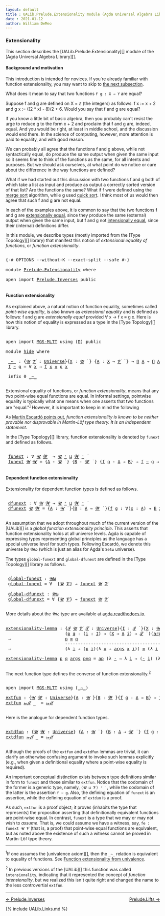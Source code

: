 ```yaml
---
layout: default
title : UALib.Prelude.Extensionality module (Agda Universal Algebra Library)
date : 2021-01-12
author: William DeMeo
---
```



### <a id="extensionality">Extensionality</a>

This section describes the [UALib.Prelude.Extensionality][] module of the [Agda Universal Algebra Library][].

#### <a id="background-and-motivation">Background and motivation</a>

This introduction is intended for novices.  If you're already familiar with function extensionality, you may want to skip to <a href="function-extensionality">the next subsection</a>.

What does it mean to say that two functions `f g : X → Y` are equal?

Suppose f and g are defined on X = ℤ (the integers) as follows: f x := x + 2 and g x := ((2 * x) - 8)/2 + 6.  Would you say that f and g are equal?

If you know a little bit of basic algebra, then you probably can't resist the urge to reduce g to the form x + 2 and proclaim that f and g are, indeed, equal.  And you would be right, at least in middle school, and the discussion would end there.  In the science of computing, however, more attention is paid to equality, and with good reason.

We can probably all agree that the functions f and g above, while not syntactically equal, do produce the same output when given the same input so it seems fine to think of the functions as the same, for all intents and purposes. But we should ask ourselves, at what point do we notice or care about the difference in the way functions are defined?

What if we had started out this discussion with two functions f and g both of which take a list as input and produce as output a correctly sorted version of that list?  Are the functions the same?  What if f were defined using the [merge sort](https://en.wikipedia.org/wiki/Merge_sort) algorithm, while g used [quick sort](https://en.wikipedia.org/wiki/Quicksort).  I think most of us would then agree that such f and g are not equal.

In each of the examples above, it is common to say that the two functions f and g are [extensionally equal](https://en.wikipedia.org/wiki/Extensionality), since they produce the same (external) output when given the same input, but f and g not [intensionally equal](https://en.wikipedia.org/wiki/Intension), since their (internal) definitions differ.

In this module, we describe types (mostly imported from the [Type Topology][] library) that manifest this notion of *extensional equality of functions*, or *function extensionality*.

<pre class="Agda">

<a id="2457" class="Symbol">{-#</a> <a id="2461" class="Keyword">OPTIONS</a> <a id="2469" class="Pragma">--without-K</a> <a id="2481" class="Pragma">--exact-split</a> <a id="2495" class="Pragma">--safe</a> <a id="2502" class="Symbol">#-}</a>

<a id="2507" class="Keyword">module</a> <a id="2514" href="Prelude.Extensionality.html" class="Module">Prelude.Extensionality</a> <a id="2537" class="Keyword">where</a>

<a id="2544" class="Keyword">open</a> <a id="2549" class="Keyword">import</a> <a id="2556" href="Prelude.Inverses.html" class="Module">Prelude.Inverses</a> <a id="2573" class="Keyword">public</a>

</pre>


#### <a id="function-extensionality">Function extensionality</a>

As explained above, a natural notion of function equality, sometimes called *point-wise equality*, is also known as *extensional equality* and is defined as follows: f and g are *extensionally equal* provided ∀ x → f x ≡ g x.  Here is how this notion of equality is expressed as a type in the [Type Topology][] library.

<pre class="Agda">

<a id="2995" class="Keyword">open</a> <a id="3000" class="Keyword">import</a> <a id="3007" href="MGS-MLTT.html" class="Module">MGS-MLTT</a> <a id="3016" class="Keyword">using</a> <a id="3022" class="Symbol">(</a><a id="3023" href="MGS-MLTT.html#3562" class="Function">Π</a><a id="3024" class="Symbol">)</a> <a id="3026" class="Keyword">public</a>

<a id="3034" class="Keyword">module</a> <a id="hide"></a><a id="3041" href="Prelude.Extensionality.html#3041" class="Module">hide</a> <a id="3046" class="Keyword">where</a>

 <a id="hide._∼_"></a><a id="3054" href="Prelude.Extensionality.html#3054" class="Function Operator">_∼_</a> <a id="3058" class="Symbol">:</a> <a id="3060" class="Symbol">{</a><a id="3061" href="Prelude.Extensionality.html#3061" class="Bound">𝓤</a> <a id="3063" href="Prelude.Extensionality.html#3063" class="Bound">𝓥</a> <a id="3065" class="Symbol">:</a> <a id="3067" href="Agda.Primitive.html#423" class="Postulate">Universe</a><a id="3075" class="Symbol">}{</a><a id="3077" href="Prelude.Extensionality.html#3077" class="Bound">X</a> <a id="3079" class="Symbol">:</a> <a id="3081" href="Prelude.Extensionality.html#3061" class="Bound">𝓤</a> <a id="3083" href="Universes.html#403" class="Function Operator">̇</a> <a id="3085" class="Symbol">}</a> <a id="3087" class="Symbol">{</a><a id="3088" href="Prelude.Extensionality.html#3088" class="Bound">A</a> <a id="3090" class="Symbol">:</a> <a id="3092" href="Prelude.Extensionality.html#3077" class="Bound">X</a> <a id="3094" class="Symbol">→</a> <a id="3096" href="Prelude.Extensionality.html#3063" class="Bound">𝓥</a> <a id="3098" href="Universes.html#403" class="Function Operator">̇</a> <a id="3100" class="Symbol">}</a> <a id="3102" class="Symbol">→</a> <a id="3104" href="MGS-MLTT.html#3562" class="Function">Π</a> <a id="3106" href="Prelude.Extensionality.html#3088" class="Bound">A</a> <a id="3108" class="Symbol">→</a> <a id="3110" href="MGS-MLTT.html#3562" class="Function">Π</a> <a id="3112" href="Prelude.Extensionality.html#3088" class="Bound">A</a> <a id="3114" class="Symbol">→</a> <a id="3116" href="Prelude.Extensionality.html#3061" class="Bound">𝓤</a> <a id="3118" href="Agda.Primitive.html#636" class="Primitive Operator">⊔</a> <a id="3120" href="Prelude.Extensionality.html#3063" class="Bound">𝓥</a> <a id="3122" href="Universes.html#403" class="Function Operator">̇</a>
 <a id="3125" href="Prelude.Extensionality.html#3125" class="Bound">f</a> <a id="3127" href="Prelude.Extensionality.html#3054" class="Function Operator">∼</a> <a id="3129" href="Prelude.Extensionality.html#3129" class="Bound">g</a> <a id="3131" class="Symbol">=</a> <a id="3133" class="Symbol">∀</a> <a id="3135" href="Prelude.Extensionality.html#3135" class="Bound">x</a> <a id="3137" class="Symbol">→</a> <a id="3139" href="Prelude.Extensionality.html#3125" class="Bound">f</a> <a id="3141" href="Prelude.Extensionality.html#3135" class="Bound">x</a> <a id="3143" href="Prelude.Inverses.html#620" class="Datatype Operator">≡</a> <a id="3145" href="Prelude.Extensionality.html#3129" class="Bound">g</a> <a id="3147" href="Prelude.Extensionality.html#3135" class="Bound">x</a>

 <a id="3151" class="Keyword">infix</a> <a id="3157" class="Number">0</a> <a id="3159" href="Prelude.Extensionality.html#3054" class="Function Operator">_∼_</a>

</pre>


Extensional equality of functions, or *function extensionality*, means that any two point-wise equal functions are equal. In informal settings, pointwise equality is typically what one means when one asserts that two functions are "equal."<sup>[1](Prelude.Extensionality.html#fn1)</sup> However, it is important to keep in mind the following

As <a href="https://www.cs.bham.ac.uk/~mhe/HoTT-UF-in-Agda-Lecture-Notes/HoTT-UF-Agda.html#funextfromua">Martín Escardó points out</a>, *function extensionality is known to be neither provable nor disprovable in Martin-Löf type theory. It is an independent statement*.

In the [Type Topology][] library, function extensionality is denoted by `funext` and defined as follows.

<pre class="Agda">

 <a id="hide.funext"></a><a id="3911" href="Prelude.Extensionality.html#3911" class="Function">funext</a> <a id="3918" class="Symbol">:</a> <a id="3920" class="Symbol">∀</a> <a id="3922" href="Prelude.Extensionality.html#3922" class="Bound">𝓤</a> <a id="3924" href="Prelude.Extensionality.html#3924" class="Bound">𝓦</a>  <a id="3927" class="Symbol">→</a> <a id="3929" href="Prelude.Extensionality.html#3922" class="Bound">𝓤</a> <a id="3931" href="Agda.Primitive.html#606" class="Primitive Operator">⁺</a> <a id="3933" href="Agda.Primitive.html#636" class="Primitive Operator">⊔</a> <a id="3935" href="Prelude.Extensionality.html#3924" class="Bound">𝓦</a> <a id="3937" href="Agda.Primitive.html#606" class="Primitive Operator">⁺</a> <a id="3939" href="Universes.html#403" class="Function Operator">̇</a>
 <a id="3942" href="Prelude.Extensionality.html#3911" class="Function">funext</a> <a id="3949" href="Prelude.Extensionality.html#3949" class="Bound">𝓤</a> <a id="3951" href="Prelude.Extensionality.html#3951" class="Bound">𝓦</a> <a id="3953" class="Symbol">=</a> <a id="3955" class="Symbol">{</a><a id="3956" href="Prelude.Extensionality.html#3956" class="Bound">A</a> <a id="3958" class="Symbol">:</a> <a id="3960" href="Prelude.Extensionality.html#3949" class="Bound">𝓤</a> <a id="3962" href="Universes.html#403" class="Function Operator">̇</a> <a id="3964" class="Symbol">}</a> <a id="3966" class="Symbol">{</a><a id="3967" href="Prelude.Extensionality.html#3967" class="Bound">B</a> <a id="3969" class="Symbol">:</a> <a id="3971" href="Prelude.Extensionality.html#3951" class="Bound">𝓦</a> <a id="3973" href="Universes.html#403" class="Function Operator">̇</a> <a id="3975" class="Symbol">}</a> <a id="3977" class="Symbol">{</a><a id="3978" href="Prelude.Extensionality.html#3978" class="Bound">f</a> <a id="3980" href="Prelude.Extensionality.html#3980" class="Bound">g</a> <a id="3982" class="Symbol">:</a> <a id="3984" href="Prelude.Extensionality.html#3956" class="Bound">A</a> <a id="3986" class="Symbol">→</a> <a id="3988" href="Prelude.Extensionality.html#3967" class="Bound">B</a><a id="3989" class="Symbol">}</a> <a id="3991" class="Symbol">→</a> <a id="3993" href="Prelude.Extensionality.html#3978" class="Bound">f</a> <a id="3995" href="Prelude.Extensionality.html#3054" class="Function Operator">∼</a> <a id="3997" href="Prelude.Extensionality.html#3980" class="Bound">g</a> <a id="3999" class="Symbol">→</a> <a id="4001" href="Prelude.Extensionality.html#3978" class="Bound">f</a> <a id="4003" href="Prelude.Inverses.html#620" class="Datatype Operator">≡</a> <a id="4005" href="Prelude.Extensionality.html#3980" class="Bound">g</a>

</pre>





#### <a id="dependent-function-extensionality">Dependent function extensionality</a>

Extensionality for dependent function types is defined as follows.

<pre class="Agda">

 <a id="hide.dfunext"></a><a id="4193" href="Prelude.Extensionality.html#4193" class="Function">dfunext</a> <a id="4201" class="Symbol">:</a> <a id="4203" class="Symbol">∀</a> <a id="4205" href="Prelude.Extensionality.html#4205" class="Bound">𝓤</a> <a id="4207" href="Prelude.Extensionality.html#4207" class="Bound">𝓦</a> <a id="4209" class="Symbol">→</a> <a id="4211" href="Prelude.Extensionality.html#4205" class="Bound">𝓤</a> <a id="4213" href="Agda.Primitive.html#606" class="Primitive Operator">⁺</a> <a id="4215" href="Agda.Primitive.html#636" class="Primitive Operator">⊔</a> <a id="4217" href="Prelude.Extensionality.html#4207" class="Bound">𝓦</a> <a id="4219" href="Agda.Primitive.html#606" class="Primitive Operator">⁺</a> <a id="4221" href="Universes.html#403" class="Function Operator">̇</a>
 <a id="4224" href="Prelude.Extensionality.html#4193" class="Function">dfunext</a> <a id="4232" href="Prelude.Extensionality.html#4232" class="Bound">𝓤</a> <a id="4234" href="Prelude.Extensionality.html#4234" class="Bound">𝓦</a> <a id="4236" class="Symbol">=</a> <a id="4238" class="Symbol">{</a><a id="4239" href="Prelude.Extensionality.html#4239" class="Bound">A</a> <a id="4241" class="Symbol">:</a> <a id="4243" href="Prelude.Extensionality.html#4232" class="Bound">𝓤</a> <a id="4245" href="Universes.html#403" class="Function Operator">̇</a> <a id="4247" class="Symbol">}{</a><a id="4249" href="Prelude.Extensionality.html#4249" class="Bound">B</a> <a id="4251" class="Symbol">:</a> <a id="4253" href="Prelude.Extensionality.html#4239" class="Bound">A</a> <a id="4255" class="Symbol">→</a> <a id="4257" href="Prelude.Extensionality.html#4234" class="Bound">𝓦</a> <a id="4259" href="Universes.html#403" class="Function Operator">̇</a> <a id="4261" class="Symbol">}{</a><a id="4263" href="Prelude.Extensionality.html#4263" class="Bound">f</a> <a id="4265" href="Prelude.Extensionality.html#4265" class="Bound">g</a> <a id="4267" class="Symbol">:</a> <a id="4269" class="Symbol">∀(</a><a id="4271" href="Prelude.Extensionality.html#4271" class="Bound">x</a> <a id="4273" class="Symbol">:</a> <a id="4275" href="Prelude.Extensionality.html#4239" class="Bound">A</a><a id="4276" class="Symbol">)</a> <a id="4278" class="Symbol">→</a> <a id="4280" href="Prelude.Extensionality.html#4249" class="Bound">B</a> <a id="4282" href="Prelude.Extensionality.html#4271" class="Bound">x</a><a id="4283" class="Symbol">}</a> <a id="4285" class="Symbol">→</a>  <a id="4288" href="Prelude.Extensionality.html#4263" class="Bound">f</a> <a id="4290" href="Prelude.Extensionality.html#3054" class="Function Operator">∼</a> <a id="4292" href="Prelude.Extensionality.html#4265" class="Bound">g</a>  <a id="4295" class="Symbol">→</a>  <a id="4298" href="Prelude.Extensionality.html#4263" class="Bound">f</a> <a id="4300" href="Prelude.Inverses.html#620" class="Datatype Operator">≡</a> <a id="4302" href="Prelude.Extensionality.html#4265" class="Bound">g</a>

</pre>

An assumption that we adopt throughout much of the current version of the [UALib][] is a *global function extensionality principle*. This asserts that function extensionality holds at all universe levels. Agda is capable of expressing types representing global principles as the language has a special universe level for such types.  Following Escardó, we denote this universe by 𝓤ω (which is just an alias for Agda's `Setω` universe).

The types `global-funext` and `global-dfunext` are defined in the [Type Topology][] library as follows.

<pre class="Agda">

 <a id="hide.global-funext"></a><a id="4874" href="Prelude.Extensionality.html#4874" class="Function">global-funext</a> <a id="4888" class="Symbol">:</a> <a id="4890" href="Agda.Primitive.html#787" class="Primitive">𝓤ω</a>
 <a id="4894" href="Prelude.Extensionality.html#4874" class="Function">global-funext</a> <a id="4908" class="Symbol">=</a> <a id="4910" class="Symbol">∀</a>  <a id="4913" class="Symbol">{</a><a id="4914" href="Prelude.Extensionality.html#4914" class="Bound">𝓤</a> <a id="4916" href="Prelude.Extensionality.html#4916" class="Bound">𝓥</a><a id="4917" class="Symbol">}</a> <a id="4919" class="Symbol">→</a> <a id="4921" href="Prelude.Extensionality.html#3911" class="Function">funext</a> <a id="4928" href="Prelude.Extensionality.html#4914" class="Bound">𝓤</a> <a id="4930" href="Prelude.Extensionality.html#4916" class="Bound">𝓥</a>

 <a id="hide.global-dfunext"></a><a id="4934" href="Prelude.Extensionality.html#4934" class="Function">global-dfunext</a> <a id="4949" class="Symbol">:</a> <a id="4951" href="Agda.Primitive.html#787" class="Primitive">𝓤ω</a>
 <a id="4955" href="Prelude.Extensionality.html#4934" class="Function">global-dfunext</a> <a id="4970" class="Symbol">=</a> <a id="4972" class="Symbol">∀</a> <a id="4974" class="Symbol">{</a><a id="4975" href="Prelude.Extensionality.html#4975" class="Bound">𝓤</a> <a id="4977" href="Prelude.Extensionality.html#4977" class="Bound">𝓥</a><a id="4978" class="Symbol">}</a> <a id="4980" class="Symbol">→</a> <a id="4982" href="Prelude.Extensionality.html#3911" class="Function">funext</a> <a id="4989" href="Prelude.Extensionality.html#4975" class="Bound">𝓤</a> <a id="4991" href="Prelude.Extensionality.html#4977" class="Bound">𝓥</a>

</pre>


More details about the 𝓤ω type are available at [agda.readthedocs.io](https://agda.readthedocs.io/en/latest/language/universe-levels.html#expressions-of-kind-set).


<pre class="Agda">

<a id="extensionality-lemma"></a><a id="5187" href="Prelude.Extensionality.html#5187" class="Function">extensionality-lemma</a> <a id="5208" class="Symbol">:</a> <a id="5210" class="Symbol">{</a><a id="5211" href="Prelude.Extensionality.html#5211" class="Bound">𝓘</a> <a id="5213" href="Prelude.Extensionality.html#5213" class="Bound">𝓤</a> <a id="5215" href="Prelude.Extensionality.html#5215" class="Bound">𝓥</a> <a id="5217" href="Prelude.Extensionality.html#5217" class="Bound">𝓣</a> <a id="5219" class="Symbol">:</a> <a id="5221" href="Agda.Primitive.html#423" class="Postulate">Universe</a><a id="5229" class="Symbol">}{</a><a id="5231" href="Prelude.Extensionality.html#5231" class="Bound">I</a> <a id="5233" class="Symbol">:</a> <a id="5235" href="Prelude.Extensionality.html#5211" class="Bound">𝓘</a> <a id="5237" href="Universes.html#403" class="Function Operator">̇</a> <a id="5239" class="Symbol">}{</a><a id="5241" href="Prelude.Extensionality.html#5241" class="Bound">X</a> <a id="5243" class="Symbol">:</a> <a id="5245" href="Prelude.Extensionality.html#5213" class="Bound">𝓤</a> <a id="5247" href="Universes.html#403" class="Function Operator">̇</a> <a id="5249" class="Symbol">}{</a><a id="5251" href="Prelude.Extensionality.html#5251" class="Bound">A</a> <a id="5253" class="Symbol">:</a> <a id="5255" href="Prelude.Extensionality.html#5231" class="Bound">I</a> <a id="5257" class="Symbol">→</a> <a id="5259" href="Prelude.Extensionality.html#5215" class="Bound">𝓥</a> <a id="5261" href="Universes.html#403" class="Function Operator">̇</a> <a id="5263" class="Symbol">}</a>
                       <a id="5288" class="Symbol">(</a><a id="5289" href="Prelude.Extensionality.html#5289" class="Bound">p</a> <a id="5291" href="Prelude.Extensionality.html#5291" class="Bound">q</a> <a id="5293" class="Symbol">:</a> <a id="5295" class="Symbol">(</a><a id="5296" href="Prelude.Extensionality.html#5296" class="Bound">i</a> <a id="5298" class="Symbol">:</a> <a id="5300" href="Prelude.Extensionality.html#5231" class="Bound">I</a><a id="5301" class="Symbol">)</a> <a id="5303" class="Symbol">→</a> <a id="5305" class="Symbol">(</a><a id="5306" href="Prelude.Extensionality.html#5241" class="Bound">X</a> <a id="5308" class="Symbol">→</a> <a id="5310" href="Prelude.Extensionality.html#5251" class="Bound">A</a> <a id="5312" href="Prelude.Extensionality.html#5296" class="Bound">i</a><a id="5313" class="Symbol">)</a> <a id="5315" class="Symbol">→</a> <a id="5317" href="Prelude.Extensionality.html#5217" class="Bound">𝓣</a> <a id="5319" href="Universes.html#403" class="Function Operator">̇</a> <a id="5321" class="Symbol">)(</a><a id="5323" href="Prelude.Extensionality.html#5323" class="Bound">args</a> <a id="5328" class="Symbol">:</a> <a id="5330" href="Prelude.Extensionality.html#5241" class="Bound">X</a> <a id="5332" class="Symbol">→</a> <a id="5334" class="Symbol">(</a><a id="5335" href="MGS-MLTT.html#3562" class="Function">Π</a> <a id="5337" href="Prelude.Extensionality.html#5251" class="Bound">A</a><a id="5338" class="Symbol">))</a>
 <a id="5342" class="Symbol">→</a>                     <a id="5364" href="Prelude.Extensionality.html#5289" class="Bound">p</a> <a id="5366" href="Prelude.Inverses.html#620" class="Datatype Operator">≡</a> <a id="5368" href="Prelude.Extensionality.html#5291" class="Bound">q</a>
                       <a id="5393" class="Comment">-------------------------------------------------------------</a>
 <a id="5456" class="Symbol">→</a>                     <a id="5478" class="Symbol">(λ</a> <a id="5481" href="Prelude.Extensionality.html#5481" class="Bound">i</a> <a id="5483" class="Symbol">→</a> <a id="5485" class="Symbol">(</a><a id="5486" href="Prelude.Extensionality.html#5289" class="Bound">p</a> <a id="5488" href="Prelude.Extensionality.html#5481" class="Bound">i</a><a id="5489" class="Symbol">)(λ</a> <a id="5493" href="Prelude.Extensionality.html#5493" class="Bound">x</a> <a id="5495" class="Symbol">→</a> <a id="5497" href="Prelude.Extensionality.html#5323" class="Bound">args</a> <a id="5502" href="Prelude.Extensionality.html#5493" class="Bound">x</a> <a id="5504" href="Prelude.Extensionality.html#5481" class="Bound">i</a><a id="5505" class="Symbol">))</a> <a id="5508" href="Prelude.Inverses.html#620" class="Datatype Operator">≡</a> <a id="5510" class="Symbol">(λ</a> <a id="5513" href="Prelude.Extensionality.html#5513" class="Bound">i</a> <a id="5515" class="Symbol">→</a> <a id="5517" class="Symbol">(</a><a id="5518" href="Prelude.Extensionality.html#5291" class="Bound">q</a> <a id="5520" href="Prelude.Extensionality.html#5513" class="Bound">i</a><a id="5521" class="Symbol">)(λ</a> <a id="5525" href="Prelude.Extensionality.html#5525" class="Bound">x</a> <a id="5527" class="Symbol">→</a> <a id="5529" href="Prelude.Extensionality.html#5323" class="Bound">args</a> <a id="5534" href="Prelude.Extensionality.html#5525" class="Bound">x</a> <a id="5536" href="Prelude.Extensionality.html#5513" class="Bound">i</a><a id="5537" class="Symbol">))</a>

<a id="5541" href="Prelude.Extensionality.html#5187" class="Function">extensionality-lemma</a> <a id="5562" href="Prelude.Extensionality.html#5562" class="Bound">p</a> <a id="5564" href="Prelude.Extensionality.html#5564" class="Bound">q</a> <a id="5566" href="Prelude.Extensionality.html#5566" class="Bound">args</a> <a id="5571" href="Prelude.Extensionality.html#5571" class="Bound">p≡q</a> <a id="5575" class="Symbol">=</a> <a id="5577" href="MGS-MLTT.html#6613" class="Function">ap</a> <a id="5580" class="Symbol">(λ</a> <a id="5583" href="Prelude.Extensionality.html#5583" class="Bound">-</a> <a id="5585" class="Symbol">→</a> <a id="5587" class="Symbol">λ</a> <a id="5589" href="Prelude.Extensionality.html#5589" class="Bound">i</a> <a id="5591" class="Symbol">→</a> <a id="5593" class="Symbol">(</a><a id="5594" href="Prelude.Extensionality.html#5583" class="Bound">-</a> <a id="5596" href="Prelude.Extensionality.html#5589" class="Bound">i</a><a id="5597" class="Symbol">)</a> <a id="5599" class="Symbol">(λ</a> <a id="5602" href="Prelude.Extensionality.html#5602" class="Bound">x</a> <a id="5604" class="Symbol">→</a> <a id="5606" href="Prelude.Extensionality.html#5566" class="Bound">args</a> <a id="5611" href="Prelude.Extensionality.html#5602" class="Bound">x</a> <a id="5613" href="Prelude.Extensionality.html#5589" class="Bound">i</a><a id="5614" class="Symbol">))</a> <a id="5617" href="Prelude.Extensionality.html#5571" class="Bound">p≡q</a>

</pre>

The next function type defines the converse of function extensionality.<sup>[2](Prelude.Extensionality.html#fn2)</sup>

<pre class="Agda">

<a id="5768" class="Keyword">open</a> <a id="5773" class="Keyword">import</a> <a id="5780" href="MGS-MLTT.html" class="Module">MGS-MLTT</a> <a id="5789" class="Keyword">using</a> <a id="5795" class="Symbol">(</a><a id="5796" href="MGS-MLTT.html#6747" class="Function Operator">_∼_</a><a id="5799" class="Symbol">)</a>

<a id="extfun"></a><a id="5802" href="Prelude.Extensionality.html#5802" class="Function">extfun</a> <a id="5809" class="Symbol">:</a> <a id="5811" class="Symbol">{</a><a id="5812" href="Prelude.Extensionality.html#5812" class="Bound">𝓤</a> <a id="5814" href="Prelude.Extensionality.html#5814" class="Bound">𝓦</a> <a id="5816" class="Symbol">:</a> <a id="5818" href="Agda.Primitive.html#423" class="Postulate">Universe</a><a id="5826" class="Symbol">}{</a><a id="5828" href="Prelude.Extensionality.html#5828" class="Bound">A</a> <a id="5830" class="Symbol">:</a> <a id="5832" href="Prelude.Extensionality.html#5812" class="Bound">𝓤</a> <a id="5834" href="Universes.html#403" class="Function Operator">̇</a><a id="5835" class="Symbol">}{</a><a id="5837" href="Prelude.Extensionality.html#5837" class="Bound">B</a> <a id="5839" class="Symbol">:</a> <a id="5841" href="Prelude.Extensionality.html#5814" class="Bound">𝓦</a> <a id="5843" href="Universes.html#403" class="Function Operator">̇</a><a id="5844" class="Symbol">}{</a><a id="5846" href="Prelude.Extensionality.html#5846" class="Bound">f</a> <a id="5848" href="Prelude.Extensionality.html#5848" class="Bound">g</a> <a id="5850" class="Symbol">:</a> <a id="5852" href="Prelude.Extensionality.html#5828" class="Bound">A</a> <a id="5854" class="Symbol">→</a> <a id="5856" href="Prelude.Extensionality.html#5837" class="Bound">B</a><a id="5857" class="Symbol">}</a> <a id="5859" class="Symbol">→</a> <a id="5861" href="Prelude.Extensionality.html#5846" class="Bound">f</a> <a id="5863" href="Prelude.Inverses.html#620" class="Datatype Operator">≡</a> <a id="5865" href="Prelude.Extensionality.html#5848" class="Bound">g</a>  <a id="5868" class="Symbol">→</a>  <a id="5871" href="Prelude.Extensionality.html#5846" class="Bound">f</a> <a id="5873" href="MGS-MLTT.html#6747" class="Function Operator">∼</a> <a id="5875" href="Prelude.Extensionality.html#5848" class="Bound">g</a>
<a id="5877" href="Prelude.Extensionality.html#5802" class="Function">extfun</a> <a id="5884" href="Prelude.Inverses.html#634" class="InductiveConstructor">𝓇ℯ𝒻𝓁</a> <a id="5889" class="Symbol">_</a>  <a id="5892" class="Symbol">=</a> <a id="5894" href="Prelude.Inverses.html#634" class="InductiveConstructor">𝓇ℯ𝒻𝓁</a>

</pre>

Here is the analogue for dependent function types.

<pre class="Agda">

<a id="extdfun"></a><a id="5978" href="Prelude.Extensionality.html#5978" class="Function">extdfun</a> <a id="5986" class="Symbol">:</a> <a id="5988" class="Symbol">{</a><a id="5989" href="Prelude.Extensionality.html#5989" class="Bound">𝓤</a> <a id="5991" href="Prelude.Extensionality.html#5991" class="Bound">𝓦</a> <a id="5993" class="Symbol">:</a> <a id="5995" href="Agda.Primitive.html#423" class="Postulate">Universe</a><a id="6003" class="Symbol">}</a> <a id="6005" class="Symbol">{</a><a id="6006" href="Prelude.Extensionality.html#6006" class="Bound">A</a> <a id="6008" class="Symbol">:</a> <a id="6010" href="Prelude.Extensionality.html#5989" class="Bound">𝓤</a> <a id="6012" href="Universes.html#403" class="Function Operator">̇</a> <a id="6014" class="Symbol">}</a> <a id="6016" class="Symbol">{</a><a id="6017" href="Prelude.Extensionality.html#6017" class="Bound">B</a> <a id="6019" class="Symbol">:</a> <a id="6021" href="Prelude.Extensionality.html#6006" class="Bound">A</a> <a id="6023" class="Symbol">→</a> <a id="6025" href="Prelude.Extensionality.html#5991" class="Bound">𝓦</a> <a id="6027" href="Universes.html#403" class="Function Operator">̇</a> <a id="6029" class="Symbol">}</a> <a id="6031" class="Symbol">{</a><a id="6032" href="Prelude.Extensionality.html#6032" class="Bound">f</a> <a id="6034" href="Prelude.Extensionality.html#6034" class="Bound">g</a> <a id="6036" class="Symbol">:</a> <a id="6038" href="MGS-MLTT.html#3562" class="Function">Π</a> <a id="6040" href="Prelude.Extensionality.html#6017" class="Bound">B</a><a id="6041" class="Symbol">}</a> <a id="6043" class="Symbol">→</a> <a id="6045" href="Prelude.Extensionality.html#6032" class="Bound">f</a> <a id="6047" href="Prelude.Inverses.html#620" class="Datatype Operator">≡</a> <a id="6049" href="Prelude.Extensionality.html#6034" class="Bound">g</a> <a id="6051" class="Symbol">→</a> <a id="6053" href="Prelude.Extensionality.html#6032" class="Bound">f</a> <a id="6055" href="MGS-MLTT.html#6747" class="Function Operator">∼</a> <a id="6057" href="Prelude.Extensionality.html#6034" class="Bound">g</a>
<a id="6059" href="Prelude.Extensionality.html#5978" class="Function">extdfun</a> <a id="6067" href="Prelude.Inverses.html#634" class="InductiveConstructor">𝓇ℯ𝒻𝓁</a> <a id="6072" class="Symbol">_</a> <a id="6074" class="Symbol">=</a> <a id="6076" href="Prelude.Inverses.html#634" class="InductiveConstructor">𝓇ℯ𝒻𝓁</a>

</pre>


Although the proofs of the `extfun` and `extdfun` lemmas are trivial, it can clarify an otherwise confusing argument to invoke such lemmas explicitly (e.g., when given a definitional equality where a point-wise equality is required).

An important conceptual distinction exists between type definitions similar in form to `funext` and those similar to `extfun`.  Notice that the codomain of the former is a generic type, namely, `(𝓤 ⊔ 𝓥) ⁺ ̇ `, while the codomain of the latter is the assertion `f ∼ g`.  Also, the defining equation of `funext` is an assertion, while the defining equation of `extdun` is a proof.

As such, `extfun` is a proof object; it proves (inhabits the type that represents) the proposition asserting that definitionally equivalent functions are point-wise equal. In contrast, `funext` is a type that we may or may not wish to <i>assume</i>.  That is, we could assume we have a witness, say, `fe : funext 𝓤 𝓥` (that is, a proof) that point-wise equal functions are equivalent, but as noted above the existence of such a witness cannot be proved in Martin-Löf type theory.

-------------------------------------

<span class="footnote" id="fn1"><sup>1</sup>If one assumes the [univalence axiom][], then the `_∼_` relation is equivalent to equality of functions.  See [Function extensionality from univalence](https://www.cs.bham.ac.uk/~mhe/HoTT-UF-in-Agda-Lecture-Notes/HoTT-UF-Agda.html#funextfromua).</span>

<span class="footnote" id="fn2"><sup>2</sup> In previous versions of the [UALib][] this function was called `intensionality`, indicating that it represented the concept of *function intensionality*, but we realized this isn't quite right and changed the name to the less controvertial `extfun`.</span> 


--------------------

[← Prelude.Inverses](Prelude.Inverses.html)
<span style="float:right;">[Prelude.Lifts →](Prelude.Lifts.html)</span>

{% include UALib.Links.md %}
